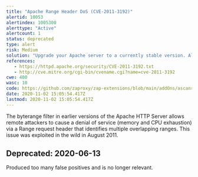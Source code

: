 ```yaml
---
title: "Apache Range Header DoS (CVE-2011-3192)"
alertid: 10053
alertindex: 1005300
alerttype: "Active"
alertcount: 1
status: deprecated
type: alert
risk: Medium
solution: "Upgrade your Apache server to a currently stable version. Alternative solutions or workarounds are outlined in the references. "
references:
   - https://httpd.apache.org/security/CVE-2011-3192.txt
   - http://cve.mitre.org/cgi-bin/cvename.cgi?name=cve-2011-3192
cwe: 400
wasc: 10
code: https://github.com/zaproxy/zap-extensions/blob/main/addOns/ascanrulesBeta/src/main/java/org/zaproxy/zap/extension/ascanrulesBeta/ApacheRangeHeaderDosScanRule.java
date: 2020-11-02 15:05:54.417Z
lastmod: 2020-11-02 15:05:54.417Z
---
```

The byterange filter in earlier versions of the Apache HTTP Server allows remote attackers to cause a denial of service (memory and CPU exhaustion) via a Range request header that identifies multiple overlapping ranges. This issue was exploited in the wild in August 2011.


## Deprecated: 2020-06-13
Produced too many false positives and is no longer relevant.